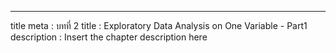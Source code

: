---
title meta  : บทที่ 2
title       : Exploratory Data Analysis on One Variable - Part1
description : Insert the chapter description here